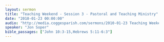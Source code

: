 ```yaml
---
layout: sermon
title: "Teaching Weekend - Session 3 - Pastoral and Teaching Ministry"
date: "2010-01-23 00:00:00"
audio: "http://media.coggesparish.com/sermons/2010-01-23 Teaching Weekend - Session 3.mp3"
speaker: "Jon Soper"
bible_passages: ["John 10:3-15,Hebrews 5:11-6:3"]
---
```

